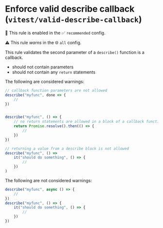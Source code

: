 # Enforce valid describe callback (`vitest/valid-describe-callback`)

💼 This rule is enabled in the ✅ `recommended` config.

⚠️ This rule _warns_ in the 🌐 `all` config.

<!-- end auto-generated rule header -->


This rule validates the second parameter of a `describe()` function is a callback.

- should not contain parameters
- should not contain  any `return` statements

The following are considered warnings:

```js
// callback function parameters are not allowed
describe("myfunc", done => {
	//
})


describe("myfunc", () => {
	// no return statements are allowed in a block of a callback function
	return Promise.resolve().then(() => {
		//
	})
})

// returning a value from a describe block is not allowed
describe("myfunc", () =>
	it("should do something", () => {
		//
	})
)
```

The following are not considered warnings:

```js
describe("myfunc", async () => {
    //
})
describe("myfunc", () => {
	it("should do something", () => {
		//
	})
})
```
